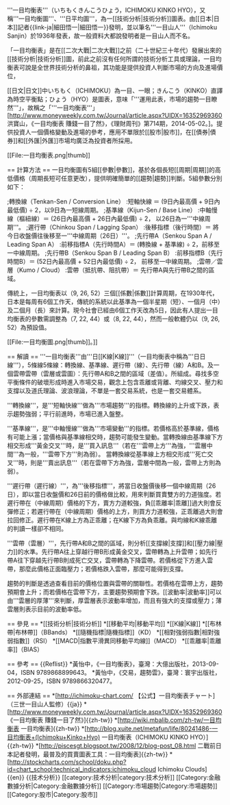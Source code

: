 '''一目均衡表'''（いちもくきんこうひょう，ICHIMOKU KINKO HYO），又稱'''一目均衡圖'''、'''日平均圖'''，為一[[技術分析|技術分析]]圖表。由[[日本|日本]]記者{{link-ja|細田悟一|細田悟一}}發明，並以筆名'''一目山人'''（Ichimoku Sanjin）於1936年發表，故一般資料大都說發明者是一目山人而不名。

「一目均衡表」是在[[二次大戰|二次大戰]]之前（二十世紀三十年代）發展出來的[[技術分析|技術分析]]圖，前此之前沒有任何所謂的技術分析工具或理論，一目均衡表可說是全世界技術分析的鼻祖，其功能是提供投資人判斷市場的方向及進場價位，

[[日文|日文]]中いちもく（ICHIMOKU）為一目、一眼；きんこう（KINKO）直譯為時空平衡點；ひょう（HYO）是圖表，意味「'''運用此表，市場的趨勢一目瞭然'''」，故稱之「'''一目均衡表'''」<ref>[http://www.moneyweekly.com.tw/Journal/article.aspx?UIDX=16352969360 洪寶山，《一目均衡表 賺錢一目了然》，《理財周刊》第714期，2014-05-02。]</ref>。提供投資人一個價格變動及進場的參考，應用不單限於[[股市|股市]]，在[[債券|債券]]和[[外匯|外匯]]市場均廣泛為投資者所採用。

[[File:一目均衡表.png|thumb]]

== 計算方法 ==
一目均衡圖有5組[[參數|參數]]，基於各個長短[[周期|周期]]的高低價格（周期長短可任意更改），提供明確簡單的[[趨勢|趨勢]]判斷。5組參數分別如下：

;轉換線（Tenkan-Sen / Conversion Line）
:短軸快線 ＝ (9日內最高價 + 9日內最低價) ÷ 2，以9日為一短線周期。
;基準線（Kijun-Sen / Base Line）
:中軸慢線（樞紐線）＝ (26日內最高價 + 26日內最低價) ÷ 2， 以26日為一'''中線周期'''。
;遲行帶（Chinkou Span / Lagging Span）
:後移指標（後行時間）＝ 將今日收盤價往後移至一'''中線周期（26日）'''。
;先行帶A（Senkou Span A / Leading Span A）
:前移指標A（先行時間A）＝ (轉換線 + 基準線) ÷ 2，前移至一中線周期。
;先行帶B（Senkou Span B / Leading Span B）
:前移指標B（先行時間B）＝ (52日內最高價 + 52日內最低價) ÷ 2， 前移至一中線周期。
;雲帶／雲層（Kumo / Cloud）
:雲帶（抵抗帶、阻抗帶）＝ 先行帶A與先行帶B之間的區域。

傳統上，一目均衡表以（9, 26, 52）三個[[係數|係數]]計算周期，在1930年代，日本是每周有6個工作天，傳統的系統以此基準為一個半星期（短）、一個月（中）及二個月（長）來計算。現今社會已經由6個工作天改為5日，因此有人提出一目均衡表的參數需調整為（7, 22, 44）或（8, 22, 44），然而一般軟體仍以（9, 26, 52）為預設值。

[[File:一目均衡圖.png|thumb]]。]]

== 解讀 ==
'''一目均衡表'''由'''日[[K線|K線]]'''（一目均衡表中稱為'''日日線'''），5條線<ref>5條線：轉換線、基準線、遲行帶（線）、先行帶（線）A和B。</ref>及一個雲帶<ref>雲帶（雲層或雲圖）：先行帶A和B之間的區域（差值）。</ref>所組成。尋找多空平衡條件的破壞形成時進入市場交易，觀念上包含乖離或背離、均線交叉、壓力和支撐以及道氏理論、波浪理論，不單是一套交易系統，也是一套交易體系。

'''轉換線'''，是'''短軸快線'''做為'''市場趨勢'''的指標。轉換線的上升或下跌，表示趨勢強弱；平行前進時，市場已進入盤整。

'''基準線'''，是'''中軸慢線'''做為'''市場變動'''的指標。若價格高於基準線，價格有可能上漲；當價格與基準線相交時，趨勢可能發生變動。當轉換線由基準線下方相交形成'''黃金交叉'''時，是'''買入訊息'''（若在'''雲帶上方'''為強，'''雲層中間'''為一般，'''雲帶下方'''則為弱）。 當轉換線從基準線上方相交形成'''死亡交叉'''時，則是'''賣出訊息'''（若在雲帶下方為強，雲層中間為一般，雲帶上方則為弱）。 

'''遲行帶（遲行線）'''，為'''後移指標'''，將當日收盤價後移一個中線周期（26日），即以當日收盤價和26日前的價格做比較，用來判斷買賣雙方的力道強度。若遲行帶在（中線周期）價格的下方，賣方力道較強，負[[乖離率|乖離]]過大則會反彈修正；若遲行帶在（中線周期）價格的上方，則買方力道較強，正乖離過大則會拉回修正。<ref>遲行帶在K線上方為正乖離；在K線下方為負乖離。與均線和K線乖離的判讀一樣卻不相同。</ref>

'''雲帶（雲層）'''，先行帶A和B之間的區域，則分析[[支撐線|支撐]]和[[壓力線|壓力]]的水準。先行帶A往上穿越行帶B形成黃金交叉，雲帶轉為上升雲帶；如先行帶A往下穿越先行帶B則成死亡交叉，雲帶轉為下降雲帶。若價格從下方進入雲帶，那麼此價格正面臨壓力；若價格跌入雲帶，那麼可能得到支撐。

趨勢的判斷是透過查看目前的價格位置與雲帶的關聯性。若價格在雲帶上方，趨勢預期會上升；而若價格在雲帶下方，主要趨勢預期會下跌。[[波動率|波動率]]可以由'''雲層的厚薄'''來判斷，厚雲層表示波動率增加，而且有強大的支撐或壓力；薄雲層則表示目前的波動率低。

== 參見 ==
*[[技術分析|技術分析]]
*[[移動平均|移動平均]]
*[[K線|K線]]
*[[布林帶|布林帶]]（BBands）
*[[隨機指標|隨機指標]]（KD）
*[[相對強弱指數|相對強弱指數]]（RSI）
*[[MACD|指數平滑異同移動平均線]]（MACD）
*[[乖離率|乖離率]]（BIAS）

== 參考 ==
{{Reflist}}
*黃怡中，《一目均衡表》，臺灣：大億出版社，2013-09-04，ISBN 9789868899643。
*黃怡中，《交易，趨勢雲》，臺灣：寰宇出版社，2012-09-25，ISBN 9789866320477。

== 外部連結 ==
*[http://ichimoku-chart.com/ 【公式】一目均衡表チャート]（三世一目山人監修）{{ja}}
*[http://www.moneyweekly.com.tw/Journal/article.aspx?UIDX=16352969360 《一目均衡表 賺錢一目了然》]{{zh-tw}}
*[http://wiki.mbalib.com/zh-tw/一目均衡表 一目均衡表]{{zh-tw}}
*[http://blog.xuite.net/metafun/life/80241486-一目均衡表+(Ichimoku+Kinko+Hyo) 一目均衡表（ICHIMOKU KINKO HYO）]{{zh-tw}}
*[http://piscesgt.blogspot.tw/2008/12/blog-post_08.html 二戰前日本記者發明，最普及的買賣圖表工具：一目均衡表]{{zh-tw}}
*[http://stockcharts.com/school/doku.php?id=chart_school:technical_indicators:ichimoku_cloud Ichimoku Clouds]{{en}}
{{技术分析}}
[[category:技术分析|category:技术分析]]
[[Category:金融數據分析|Category:金融數據分析]]
[[Category:市場趨勢|Category:市場趨勢]]
[[Category:股市|Category:股市]]